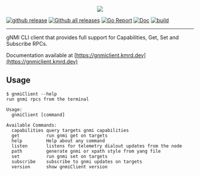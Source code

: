 <p align=center><img src=https://gitlab.com/rdodin/pics/-/wikis/uploads/9fa21b0630653b9a938b1b85bb1439cb/gnmi-headline-1.svg?sanitize=true/></p>

[![github release](https://img.shields.io/github/release/karimra/gnmiclient.svg?style=flat-square&color=00c9ff&labelColor=bec8d2)](https://github.com/karimra/gnmiclient/releases/)
[![Github all releases](https://img.shields.io/github/downloads/karimra/gnmiclient/total.svg?style=flat-square&color=00c9ff&labelColor=bec8d2)](https://github.com/karimra/gnmiclient/releases/)
[![Go Report](https://img.shields.io/badge/go%20report-A%2B-blue?style=flat-square&color=00c9ff&labelColor=bec8d2)](https://goreportcard.com/report/github.com/karimra/gnmiclient)
[![Doc](https://img.shields.io/badge/Docs-gnmiclient.kmrd.dev-blue?style=flat-square&color=00c9ff&labelColor=bec8d2)](https://gnmiclient.kmrd.dev)
[![build](https://img.shields.io/github/workflow/status/karimra/gnmiclient/Test/master?style=flat-square&labelColor=bec8d2)](https://github.com/karimra/gnmiclient/releases/)

---

gNMI CLI client that provides full support for Capabilities, Get, Set and Subscribe RPCs.

Documentation available at [https://gnmiclient.kmrd.dev](https://gnmiclient.kmrd.dev)

## Usage
```
$ gnmiClient --help
run gnmi rpcs from the terminal

Usage:
  gnmiClient [command]

Available Commands:
  capabilities query targets gnmi capabilities
  get          run gnmi get on targets
  help         Help about any command
  listen       listens for telemetry dialout updates from the node
  path         generate gnmi or xpath style from yang file
  set          run gnmi set on targets
  subscribe    subscribe to gnmi updates on targets
  version      show gnmiClient version
```
